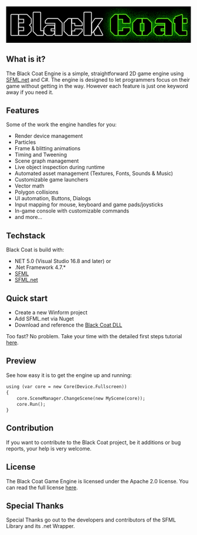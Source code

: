 ![Black Coat Banner](/src/Resources/Banner.png)

## What is it?
The Black Coat Engine is a simple, straightforward 2D game engine using [SFML.net](http://www.sfml-dev.org/) and C#.
The engine is designed to let programmers focus on their game without getting in the way.
However each feature is just one keyword away if you need it.

## Features
Some of the work the engine handles for you:
- Render device management
- Particles
- Frame & blitting animations
- Timing and Tweening
- Scene graph management
- Live object inspection during runtime
- Automated asset management (Textures, Fonts, Sounds & Music)
- Customizable game launchers
- Vector math
- Polygon collisions
- UI automation, Buttons, Dialogs
- Input mapping for mouse, keyboard and game pads/joysticks
- In-game console with customizable commands
- and more...

## Techstack
Black Coat is build with:
- NET 5.0 (Visual Studio 16.8 and later) or
- .Net Framework 4.7.*
- [SFML](http://www.sfml-dev.org)
- [SFML.net](https://www.nuget.org/packages/SFML.Net)

## Quick start
- Create a new Winform project
- Add SFML.net via Nuget
- Download and reference the [Black Coat DLL](/lib/BlackCoat.dll)

Too fast? No problem.
Take your time with the detailed first steps tutorial [here](/doc/FirstSteps.md).

## Preview
See how easy it is to get the engine up and running:
```
using (var core = new Core(Device.Fullscreen))
{
    core.SceneManager.ChangeScene(new MyScene(core));
    core.Run();
}
```

## Contribution
If you want to contribute to the Black Coat project, be it additions or bug reports, your help is very welcome.

## License
The Black Coat Game Engine is licensed under the Apache 2.0 license.
You can read the full license [here](/LICENSE).

## Special Thanks
Special Thanks go out to the developers and contributors of the SFML Library and its .net Wrapper.